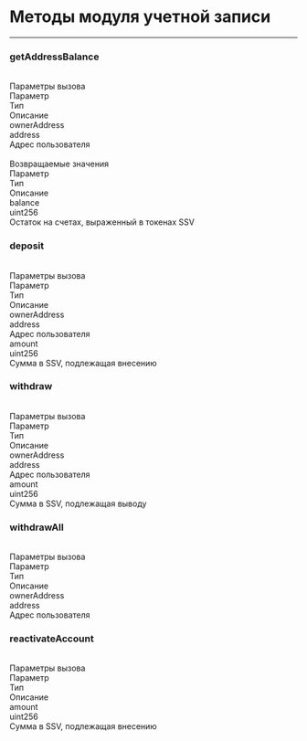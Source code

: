# Методы модуля учетной записи
___
<h3 id="getAddressBalance"><span class="ssv-text-bg">getAddressBalance</span></h3>
<br/>
<span>Параметры вызова</span>

<div class="ssv-table-3col  ssv-table">
  <div class="ssv-cell ssv-text-bold">
    <span>Параметр</span>
  </div>
  <div class="ssv-cell ssv-text-bold">
     <span>Тип</span>
  </div>
  <div class="ssv-cell ssv-text-bold">
     <span>Описание</span>
  </div>

  <div class="ssv-cell">
     <span>ownerAddress</span>
  </div>
  <div class="ssv-cell">
    <span>address</span>
  </div>
  <div class="ssv-cell">
    <span>Адрес пользователя</span>
  </div>
</div>

<br/>
<span>Возвращаемые значения</span>

<div class="ssv-table-3col  ssv-table">
  <div class="ssv-cell ssv-text-bold">
    <span>Параметр</span>
  </div>
  <div class="ssv-cell ssv-text-bold">
     <span>Тип</span>
  </div>
  <div class="ssv-cell ssv-text-bold">
     <span>Описание</span>
  </div>

  <div class="ssv-cell">
     <span>balance</span>
  </div>
  <div class="ssv-cell">
    <span>uint256</span>
  </div>
  <div class="ssv-cell">
    <span>Остаток на счетах, выраженный в токенах SSV</span>
  </div>

</div>

<h3 id="deposit"><span class="ssv-text-bg">deposit</span></h3>
<br/>
<span>Параметры вызова</span>
<div class="ssv-table-3col  ssv-table">
  <div class="ssv-cell ssv-text-bold">
    <span>Параметр</span>
  </div>
  <div class="ssv-cell ssv-text-bold">
     <span>Тип</span>
  </div>
  <div class="ssv-cell ssv-text-bold">
     <span>Описание</span>
  </div>

  <div class="ssv-cell">
     <span>ownerAddress</span>
  </div>
  <div class="ssv-cell">
    <span>address</span>
  </div>
  <div class="ssv-cell">
    <span>Адрес пользователя</span>
  </div>

  <div class="ssv-cell">
     <span>amount</span>
  </div>
  <div class="ssv-cell">
    <span>uint256</span>
  </div>
  <div class="ssv-cell">
    <span>Сумма в SSV, подлежащая внесению</span>
  </div>
</div>

<h3 id="withdraw"><span class="ssv-text-bg">withdraw</span></h3>
<br/>
<span>Параметры вызова</span>
<div class="ssv-table-3col  ssv-table">
  <div class="ssv-cell ssv-text-bold">
    <span>Параметр</span>
  </div>
  <div class="ssv-cell ssv-text-bold">
     <span>Тип</span>
  </div>
  <div class="ssv-cell ssv-text-bold">
     <span>Описание</span>
  </div>

  <div class="ssv-cell">
     <span>ownerAddress</span>
  </div>
  <div class="ssv-cell">
    <span>address</span>
  </div>
  <div class="ssv-cell">
    <span>Адрес пользователя</span>
  </div>

  <div class="ssv-cell">
     <span>amount</span>
  </div>
  <div class="ssv-cell">
    <span>uint256</span>
  </div>
  <div class="ssv-cell">
    <span>Сумма в SSV, подлежащая выводу</span>
  </div>
</div>

<h3 id="withdrawAll"><span class="ssv-text-bg">withdrawAll</span></h3>
<br/>
<span>Параметры вызова</span>
<div class="ssv-table-3col  ssv-table">
  <div class="ssv-cell ssv-text-bold">
    <span>Параметр</span>
  </div>
  <div class="ssv-cell ssv-text-bold">
     <span>Тип</span>
  </div>
  <div class="ssv-cell ssv-text-bold">
     <span>Описание</span>
  </div>

  <div class="ssv-cell">
     <span>ownerAddress</span>
  </div>
  <div class="ssv-cell">
    <span>address</span>
  </div>
  <div class="ssv-cell">
    <span>Адрес пользователя</span>
  </div>
</div>

<h3 id="reactivateAccount"><span class="ssv-text-bg">reactivateAccount</span></h3>
<br/>
<span>Параметры вызова</span>
<div class="ssv-table-3col  ssv-table">
  <div class="ssv-cell ssv-text-bold">
    <span>Параметр</span>
  </div>
  <div class="ssv-cell ssv-text-bold">
     <span>Тип</span>
  </div>
  <div class="ssv-cell ssv-text-bold">
     <span>Описание</span>
  </div>

  <div class="ssv-cell">
     <span>amount</span>
  </div>
  <div class="ssv-cell">
    <span>uint256</span>
  </div>
  <div class="ssv-cell">
    <span>Сумма в SSV, подлежащая внесению</span>
  </div>
</div>
